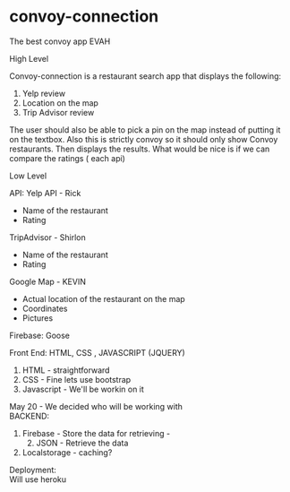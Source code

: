 # convoy-connection
The best convoy app EVAH

High Level

 Convoy-connection is a restaurant search app that displays the following:
 
 1.  Yelp review
 2.  Location on the map
 3.  Trip Advisor review
 
 The user should also be able to pick  a pin on the map instead of putting it on the textbox.  Also this is strictly convoy so it should only show Convoy restaurants. Then displays the results. What would be nice is if we can compare the ratings ( each api)
 
 Low Level
 
 API:
   Yelp API - Rick
   * Name of the restaurant
   * Rating
   
   TripAdvisor - Shirlon
   * Name of the restaurant
   * Rating
   
   Google Map - KEVIN
   * Actual location of the restaurant on the map
   * Coordinates
   * Pictures
   
   Firebase: Goose
 
 Front End:
   HTML, CSS , JAVASCRIPT (JQUERY)
   
   1. HTML - straightforward 
   2. CSS -  Fine lets use bootstrap
   3. Javascript - We'll be workin on it
   
 May 20 - We decided who will be working with  
 BACKEND:
   1. Firebase -  Store the data for retrieving -  
   2. JSON - Retrieve the data
   3. Localstorage -  caching?
   
Deployment:  
   Will use heroku
   

   
